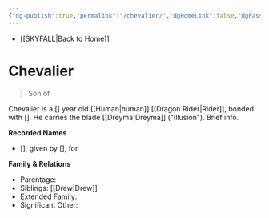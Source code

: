 ```yaml
---
{"dg-publish":true,"permalink":"/chevalier/","dgHomeLink":false,"dgPassFrontmatter":false}
---
```


- [[SKYFALL|Back to Home]]

# Chevalier 
>Son of

Chevalier is a [] year old [[Human|human]] [[Dragon Rider|Rider]], bonded with []. He carries the blade [[Dreyma|Dreyma]] ("Illusion"). Brief info.

**Recorded Names**
- [], given by [], for 

**Family & Relations**
- Parentage: 
- Siblings: [[Drew|Drew]]
- Extended Family:
- Significant Other: